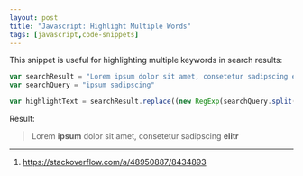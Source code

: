 ```yaml
---
layout: post
title: "Javascript: Highlight Multiple Words"
tags: [javascript,code-snippets]
---
```


This snippet is useful for highlighting multiple keywords in search results:
```javascript
var searchResult = "Lorem ipsum dolor sit amet, consetetur sadipscing elitr"
var searchQuery = "ipsum sadipscing"

var highlightText = searchResult.replace((new RegExp(searchQuery.split(/\s/).join('|'), 'gi')), match => `<strong>${match}</strong>`);
```

Result:
> Lorem **ipsum** dolor sit amet, consetetur sadipscing **elitr**

---
1. <https://stackoverflow.com/a/48950887/8434893>
